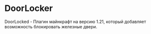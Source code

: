 # DoorLocker
DoorLocked - Плагин майнкрафт на версию 1.21, который добавляет возможность блокировать железные двери.
